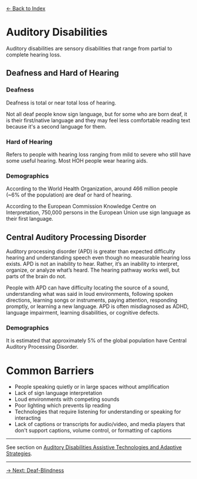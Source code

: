 [&larr; Back to Index](../index.md)

# Auditory Disabilities

Auditory disabilities are sensory disabilities that range from partial to complete hearing loss.

## Deafness and Hard of Hearing

### Deafness
Deafness is total or near total loss of hearing. 

Not all deaf people know sign language, but for some who are born deaf, it is their first/native language and they may feel less comfortable reading text because it's a second language for them. 

### Hard of Hearing
Refers to people with hearing loss ranging from mild to severe who still have some useful hearing. Most HOH people wear hearing aids.

### Demographics
According to the World Health Organization, around 466 million people (~6% of the population) are deaf or hard of hearing.

According to the European Commission Knowledge Centre on Interpretation, 750,000 persons in the European Union use sign language as their first language.

## Central Auditory Processing Disorder

Auditory processing disorder (APD) is greater than expected difficulty hearing and understanding speech even though no measurable hearing loss exists. APD is not an inability to hear. Rather, it’s an inability to interpret, organize, or analyze what’s heard. The hearing pathway works well, but parts of the brain do not. 

People with APD can have difficulty locating the source of a sound, understanding what was said in loud environments, following spoken directions, learning songs or instruments, paying attention, responding promptly, or learning a new language. APD is often misdiagnosed as ADHD, language impairment, learning disabilities, or cognitive defects.

### Demographics
It is estimated that approximately 5% of the global population have Central Auditory Processing Disorder.


# Common Barriers
* People speaking quietly or in large spaces without amplification
* Lack of sign language interpretation
* Loud environments with competing sounds
* Poor lighting which prevents lip reading
* Technologies that require listening for understanding or speaking for interacting
* Lack of captions or transcripts for audio/video, and media players that don't support captions, volume control, or formatting of captions

--- 

See section on [Auditory Disabilities Assistive Technologies and Adaptive Strategies](/1-disabilities-challenges-and-assistive-technologies/c-assistive-technologies-and-adaptive-strategies/auditory-disabilities.md).

--- 

[&rarr; Next: Deaf-Blindness](deaf-blindness.md)